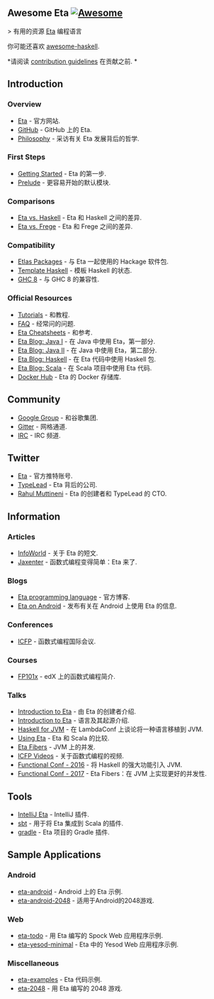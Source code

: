 <div class="github-widget" data-repo="sfischer13/awesome-eta"></div>

<!--lint disable double-link-->

## Awesome Eta [![Awesome](https://awesome.re/badge.svg)](https://awesome.re)

&gt; 有用的资源 [Eta](https://eta-lang.org/) 编程语言

你可能还喜欢 [awesome-haskell](https://github.com/krispo/awesome-haskell).

*请阅读 [contribution guidelines](https://github.com/sfischer13/awesome-eta/blob/master/contributing.md) 在贡献之前. *


<!-- START doctoc generated TOC please keep comment here to allow auto update -->
<!-- DON'T EDIT THIS SECTION, INSTEAD RE-RUN doctoc TO UPDATE -->


<!-- END doctoc generated TOC please keep comment here to allow auto update -->

## Introduction

### Overview

- [Eta](https://eta-lang.org/) - 官方网站.
- [GitHub](https://github.com/typelead/eta) - GitHub 上的 Eta.
- [Philosophy](http://blog.ezyang.com/2018/09/hiw18-lets-go-mainstream-with-eta/) - 采访有关 Eta 发展背后的哲学.

### First Steps

- [Getting Started](https://eta-lang.org/docs/user-guides/eta-user-guide/introduction/what-is-eta) - Eta 的第一步.
- [Prelude](https://github.com/eta-lang/eta-prelude) - 更容易开始的默认模块.

### Comparisons

- [Eta vs. Haskell](https://eta-lang.org/docs/faq#eta-not-haskell) - Eta 和 Haskell 之间的差异.
- [Eta vs. Frege](https://eta-lang.org/docs/faq#eta-vs-frege) - Eta 和 Frege 之间的差异.

### Compatibility

- [Etlas Packages](https://github.com/typelead/eta-hackage#supported-packages) - 与 Eta 一起使用的 Hackage 软件包.
- [Template Haskell](https://eta-lang.org/docs/faq#eta-repl-support) - 模板 Haskell 的状态.
- [GHC 8](https://eta-lang.org/docs/faq#is-eta-compatible-ghc8) - 与 GHC 8 的兼容性.

### Official Resources

- [Tutorials](https://eta-lang.org/docs/tutorials) - 和教程.
- [FAQ](https://eta-lang.org/docs/faq) - 经常问的问题.
- [Eta Cheatsheets](https://eta-lang.org/docs/cheatsheets) - 和参考.
- [Eta Blog: Java I](https://blog.eta-lang.org/https-medium-com-jyothsnasrinivas-the-best-of-both-the-worlds-eta-and-java-part-1-336d181de89d) - 在 Java 中使用 Eta，第一部分.
- [Eta Blog: Java II](https://blog.eta-lang.org/the-best-of-both-the-worlds-eta-and-java-part-2-d7cf27acdef7) - 在 Java 中使用 Eta，第二部分.
- [Eta Blog: Haskell](https://blog.eta-lang.org/eta-in-practice-working-with-haskell-packages-5dfa3dc0c98a) - 在 Eta 代码中使用 Haskell 包.
- [Eta Blog: Scala](https://blog.eta-lang.org/integrating-eta-into-your-scala-projects-a8d494a2c5b0) - 在 Scala 项目中使用 Eta 代码.
- [Docker Hub](https://hub.docker.com/r/typelead/eta/) - Eta 的 Docker 存储库.

## Community

- [Google Group](https://groups.google.com/forum/#!forum/eta-discuss) - 和谷歌集团.
- [Gitter](https://gitter.im/typelead/eta) - 网格通道.
- [IRC](https://kiwiirc.com/client/irc.freenode.net/#eta-lang) - IRC 频道.

## Twitter

- [Eta](https://twitter.com/eta_lang) - 官方推特账号.
- [TypeLead](https://twitter.com/typelead) - Eta 背后的公司.
- [Rahul Muttineni](https://twitter.com/rahulmutt) - Eta 的创建者和 TypeLead 的 CTO.

## Information

### Articles

- [InfoWorld](https://www.infoworld.com/article/3157373/java/new-jvm-language-stands-apart-from-scala-clojure.html) - 关于 Eta 的短文.
- [Jaxenter](https://jaxenter.com/eta-pirates-of-the-jvm-133518.html) - 函数式编程变得简单：Eta 来了.

### Blogs

- [Eta programming language](https://blog.eta-lang.org/) - 官方博客.
- [Eta on Android](https://brianmckenna.org/blog/eta_android) - 发布有关在 Android 上使用 Eta 的信息.

### Conferences

- [ICFP](http://www.icfpconference.org/) - 函数式编程国际会议.

### Courses

- [FP101x](https://www.edx.org/course/introduction-functional-programming-delftx-fp101x-0) - edX 上的函数式编程简介.

### Talks

- [Introduction to Eta](https://www.youtube.com/watch?v=hmDLNO7Gkxs) - 由 Eta 的创建者介绍.
- [Introduction to Eta](https://brianmckenna.org/files/presentations/lambdajam-2017-eta.pdf) - 语言及其起源介绍.
- [Haskell for JVM](https://www.youtube.com/watch?v=P1dmHKJ2vak) - 在 LambdaConf 上谈论将一种语言移植到 JVM.
- [Using Eta](https://speakerdeck.com/filippovitale/using-eta-for-what-you-dont-like-writing-in-scala) - Eta 和 Scala 的比较.
- [Eta Fibers](https://rahulmutt.github.io/slides/fuconf17-eta-fibers/slides.html#1) - JVM 上的并发.
- [ICFP Videos](https://www.youtube.com/channel/UCwRL68qZFfub1Ep1EScfmBw) - 关于函数式编程的视频.
- [Functional Conf - 2016](https://www.youtube.com/watch?v=CscBSNF6qnE) - 将 Haskell 的强大功能引入 JVM.
- [Functional Conf - 2017](https://www.youtube.com/watch?v=ZuJg2cfmSmw) - Eta Fibers：在 JVM 上实现更好的并发性.

## Tools

- [IntelliJ Eta](https://github.com/typelead/intellij-eta) - IntelliJ 插件.
- [sbt](https://github.com/typelead/sbt-eta) - 用于将 Eta 集成到 Scala 的插件.
- [gradle](https://github.com/typelead/gradle-eta) - Eta 项目的 Gradle 插件.

## Sample Applications

### Android

- [eta-android](https://github.com/puffnfresh/eta-android) - Android 上的 Eta 示例.
- [eta-android-2048](https://github.com/Jyothsnasrinivas/eta-android-2048) - 适用于Android的2048游戏.

### Web

- [eta-todo](https://github.com/Jyothsnasrinivas/eta-todo) - 用 Eta 编写的 Spock Web 应用程序示例.
- [eta-yesod-minimal](https://github.com/Jyothsnasrinivas/eta-yesod-minimal) - Eta 中的 Yesod Web 应用程序示例.

### Miscellaneous

- [eta-examples](https://github.com/typelead/eta-examples) - Eta 代码示例.
- [eta-2048](https://github.com/rahulmutt/eta-2048) - 用 Eta 编写的 2048 游戏.
